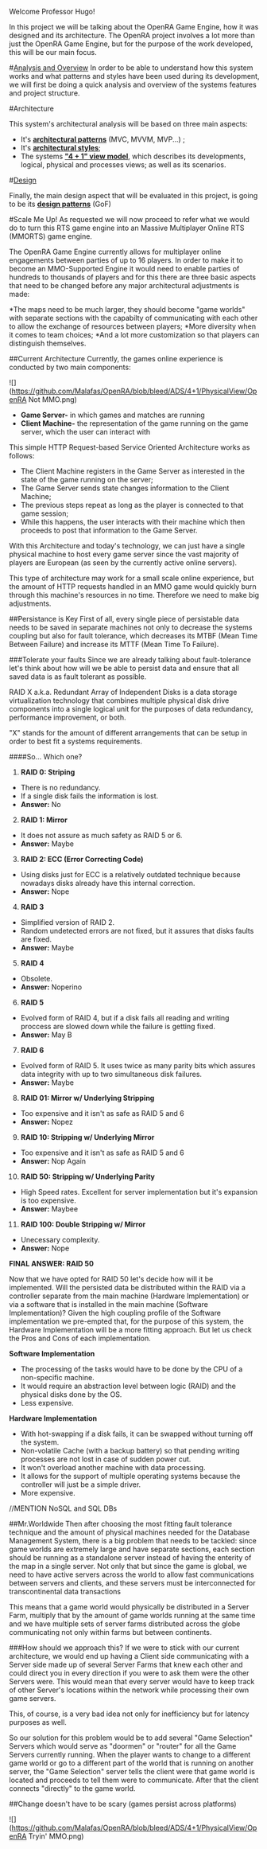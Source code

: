 Welcome Professor Hugo!

In this project we will be talking about the OpenRA Game Engine, how it was designed and its architecture. The OpenRA project involves a lot more than just the OpenRA Game Engine, but for the purpose of the work developed, this will be our main focus.

#[Analysis and Overview](https://github.com/Malafas/OpenRA/blob/bleed/ADS/ANALYSIS.md)
In order to be able to understand how this system works and what patterns and styles have been used during its development, we will first be doing a quick analysis and overview of the systems features and project structure.

#Architecture

This system's architectural analysis will be based on three main aspects:
* It's [**architectural patterns**](https://github.com/Malafas/OpenRA/blob/bleed/ADS/ARCHITECTURE.md) (MVC, MVVM, MVP...) ;
* It's [**architectural styles**](https://github.com/Malafas/OpenRA/blob/bleed/ADS/STYLE.md);
* The systems [**"4 + 1" view model**](https://github.com/Malafas/OpenRA/blob/bleed/ADS/4+1/4+1.md), which describes its developments, logical, physical and processes views; as well as its scenarios.

#[Design]()

Finally, the main design aspect that will be evaluated in this project, is going to be its [**design patterns**](https://github.com/Malafas/OpenRA/blob/bleed/ADS/DESIGN.md) (GoF)


#Scale Me Up!
As requested we will now proceed to refer what we would do to turn this RTS game engine into an Massive Multiplayer Online RTS (MMORTS) game engine.

The OpenRA Game Engine currently allows for multiplayer online engagements between parties of up to 16 players. In order to make it to become an MMO-Supported Engine it would need to enable parties of hundreds to thousands of players and for this there are three basic aspects that need to be changed before any major architectural adjustments is made:

*The maps need to be much larger, they should become "game worlds" with separate sections with the capabilty of communicating with each other to allow the exchange of resources between players;
*More diversity when it comes to team choices;
*And a lot more customization so that players can distinguish themselves.


##Current Architecture
Currently, the games online experience is conducted by two main components:


![](https://github.com/Malafas/OpenRA/blob/bleed/ADS/4+1/PhysicalView/OpenRA Not MMO.png)


* **Game Server-** in which games and matches are running
* **Client Machine-** the representation of the game running on the game server, which the user can interact with

This simple HTTP Request-based Service Oriented Architecture works as follows:
* The Client Machine registers in the Game Server as interested in the state of the game running on the server;
* The Game Server sends state changes information to the Client Machine;
* The previous steps repeat as long as the player is connected to that game session;
* While this happens, the user interacts with their machine which then proceeds to post that information to the Game Server.

With this Architecture and today's technology, we can just have a single physical machine to host every game server since the vast majority of players are European (as seen by the currently active online servers).

This type of architecture may work for a small scale online experience, but the amount of HTTP requests handled in an MMO game would quickly burn through this machine's resources in no time. Therefore we need to make big adjustments.

##Persistance is Key
First of all, every single piece of persistable data needs to be saved in separate machines not only to decrease the systems coupling but also for fault tolerance, which decreases its MTBF (Mean Time Between Failure) and increase its MTTF (Mean Time To Failure).

###Tolerate your faults
Since we are already talking about fault-tolerance let's think about how will we be able to persist data and ensure that all saved data is as fault tolerant as possible.

RAID X a.k.a. Redundant Array of Independent Disks is a data storage virtualization technology that combines multiple physical disk drive components into a single logical unit for the purposes of data redundancy, performance improvement, or both.

"X" stands for the amount of different arrangements that can be setup in order to best fit a systems requirements.

####So... Which one?

1. **RAID 0: Striping**
  * There is no redundancy.
  * If a single disk fails the information is lost.
  * **Answer:** No

2. **RAID 1: Mirror**
  * It does not assure as much safety as RAID 5 or 6.
  * **Answer:** Maybe

3. **RAID 2: ECC (Error Correcting Code)**
  * Using disks just for ECC is a relatively outdated technique because nowadays disks already have this internal correction.
  * **Answer:** Nope

4. **RAID 3**
  * Simplified version of RAID 2.
  * Random undetected errors are not fixed, but it assures that disks faults are fixed.
  * **Answer:** Maybe

5. **RAID 4**
  * Obsolete.
  * **Answer:** Noperino

6. **RAID 5**
  * Evolved form of RAID 4, but if a disk fails all reading and writing proccess are slowed down while the failure is getting fixed.
  * **Answer:** May B

7. **RAID 6**
  * Evolved form of RAID 5. It uses twice as many parity bits which assures data integrity with up to two simultaneous disk failures.
  * **Answer:** Maybe

8. **RAID 01: Mirror w/ Underlying Stripping**
  * Too expensive and it isn't as safe as RAID 5 and 6
  * **Answer:** Nopez

9. **RAID 10: Stripping w/ Underlying Mirror**
  * Too expensive and it isn't as safe as RAID 5 and 6
  * **Answer:** Nop Again

10. **RAID 50: Stripping w/ Underlying Parity**
  * High Speed rates. Excellent for server implementation but it's expansion is too expensive.
  * **Answer:** Maybee

11. **RAID 100: Double Stripping w/ Mirror**
  * Unecessary complexity.
  * **Answer:** Nope





**FINAL ANSWER: RAID 50**

Now that we have opted for RAID 50 let's decide how will it be implemented. Will the persisted data be distributed within the RAID via a controller separate from the main machine (Hardware Implementation) or via a software that is installed in the main machine (Software Implementation)? Given the high coupling profile of the Software implementation we pre-empted that, for the purpose of this system, the Hardware Implementation will be a more fitting approach. But let us check the Pros and Cons of each implementation.

**Software Implementation**
* The processing of the tasks would have to be done by the CPU of a non-specific machine.
* It would require an abstraction level between logic (RAID) and the physical disks done by the OS.
* Less expensive.

**Hardware Implementation**
* With hot-swapping if a disk fails, it can be swapped without turning off the system.
* Non-volatile Cache (with a backup battery) so that pending writing processes are not lost in case of sudden power cut.
* It won't overload another machine with data processing.
* It allows for the support of multiple operating systems because the controller will just be a simple driver.
* More expensive.


//MENTION NoSQL and SQL DBs

##Mr.Worldwide
Then after choosing the most fitting fault tolerance technique and the amount of physical machines needed for the Database Management System, there is a big problem that needs to be tackled: since game worlds are extremely large and have separate sections, each section should be running as a standalone server instead of having the enterity of the map in a single server. Not only that but since the game is global, we need to have active servers across the world to allow fast communications between servers and clients, and these servers must be interconnected for transcontinental data transactions

This means that a game world would physically be distributed in a Server Farm, multiply that by the amount of game worlds running at the same time and we have multiple sets of server farms distributed across the globe communicating not only within farms but between continents.

###How should we approach this?
If we were to stick with our current architecture, we would end up having a Client side communicating with a Server side made up of several Server Farms that knew each other and could direct you in every direction if you were to ask them were the other Servers were. This would mean that every server would have to keep track of other Server's locations within the network while processing their own game servers.

This, of course, is a very bad idea not only for inefficiency but for latency purposes as well.

So our solution for this problem would be to add several "Game Selection" Servers which would serve as "doormen" or "router" for all the Game Servers currently running. When the player wants to change to a different game world or go to a different part of the world that is running on another server, the "Game Selection" server tells the client were that game world is located and proceeds to tell them were to communicate. After that the client connects "directly" to the game world.


##Change doesn't have to be scary (games persist across platforms)

![](https://github.com/Malafas/OpenRA/blob/bleed/ADS/4+1/PhysicalView/OpenRA Tryin' MMO.png)
